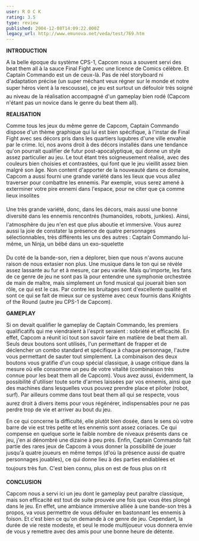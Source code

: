 ```yaml
---
user: R O C K
rating: 3.5
type: review
published: 2004-12-08T14:09:22.000Z
legacy_url: http://www.emunova.net/veda/test/769.htm
---
```

**INTRODUCTION**  

  

A la belle époque du système CPS-1, Capcom nous a souvent servi des beat them all à la sauce Final Fight avec une licence de Comics célèbre. Et Captain Commando est un de ceux-là. Pas de réel storyboard ni d'adaptation précise (un super méchant veux régner sur le monde et notre super héros vient à la rescousse), ce jeu est surtout un défouloir très soigné au niveau de la réalisation accompagné d'un gameplay bien rodé (Capcom n'étant pas un novice dans le genre du beat them all).  

  

**REALISATION**  

  

Comme tous les jeux du même genre de Capcom, Captain Commando dispose d'un thème graphique qui lui est bien spécifique, à l'instar de Final Fight avec ses décors pris dans les quartiers lugubres d'une ville envahie par le crime. Ici, nos avons droit à des décors installés dans une tendance qu'on pourrait qualifier de futur post-apocalyptique, qui donne un style assez particulier au jeu. Le tout étant très soigneusement réalisé, avec des couleurs bien choisies et contrastées, qui font que le jeu vieillit assez bien malgré son âge. Non content d'apporter de la nouveauté dans ce domaine, Capcom a aussi fourni une grande variété dans les lieux que vous allez traverser pour combattre les ennemis. Par exemple, vous serez amené à exterminer votre pire ennemi dans l'espace, pour ne citer que ça comme lieux insolites  

Une très grande variété, donc, dans les décors, mais aussi une bonne diversité dans les ennemis rencontrés (humanoïdes, robots, junkies). Ainsi, l'atmosphère du jeu n'en est que plus aboutie et immersive. Vous aurez aussi la joie de constater la présence de quatre personnages sélectionnables, très différents les uns des autres : Captain Commando lui-même, un Ninja, un bébé dans un exo-squelette  

Du coté de la bande-son, rien a déplorer, bien que nous n'avons aucune raison de nous extasier non plus. Une musique dans le ton qui se révèle assez lassante au fur et à mesure, car peu variée. Mais qu'importe, les fans de ce genre de jeu ne sont pas là pour entendre une symphonie orchestrée de main de maître, mais simplement un fond musical qui jouerait bien son rôle, ce qui est le cas. Par contre les bruitages sont d'excellente qualité et sont ce qui se fait de mieux sur ce système avec ceux fournis dans Knights of the Round (autre jeu CPS-1 de Capcom).  

  

**GAMEPLAY**  

  

Si on devait qualifier le gameplay de Captain Commando, les premiers qualificatifs qui me viendraient à l'esprit seraient : sobriété et efficacité. En effet, Capcom a réunit ici tout son savoir faire en matière de beat them all. Seuls deux boutons sont utilisés, l'un permettant de frapper et de déclencher un combo standard et spécifique à chaque personnage, l'autre vous permettant de sauter tout simplement. La combinaison des deux boutons vous gratifie d'un coup spécial classique, à usage critique dans la mesure où elle consomme un peu de votre vitalité (combinaison très connue pour les beat them all de Capcom). Vous avez aussi, évidemment, la possibilité d'utiliser toute sorte d'armes laissées par vos ennemis, ainsi que des machines dans lesquelles vous pouvez prendre place et piloter (robot, surf). Par ailleurs comme dans tout beat them all qui se respecte, vous aurez droit à divers items pour vous régénérer, indispensables pour ne pas perdre trop de vie et arriver au bout du jeu.  

En ce qui concerne la difficulté, elle plutôt bien dosée, dans le sens où votre barre de vie est très petite et les ennemis sont assez coriaces. Ce qui compense en quelque sorte le faible nombre de niveaux présents dans ce jeu, j'en ai dénombré une dizaine à peu près. Enfin, Captain Commando fait partie des rares jeux de Capcom à vous donner la possibilité de jouer jusqu'à quatre joueurs en même temps (d'où la présence aussi de quatre personnages jouables), ce qui donne lieu à des parties endiablées et toujours très fun. C'est bien connu, plus on est de fous plus on rit  

  

**CONCLUSION**  

  

Capcom nous a servi ici un jeu dont le gameplay peut paraître classique, mais son efficacité est tout de suite prouvée une fois que vous êtes plongé dans le jeu. En effet, une ambiance immersive alliée à une bande-son très à propos, va vous permettre de vous défouler en bastonnant les ennemis à foison. Et c'est bien ce qu'on demande à ce genre de jeu. Cependant, la durée de vie reste modeste, et seul le mode multijoueur vous donnera envie de vous y remettre avec des amis pour une bonne heure de détente.